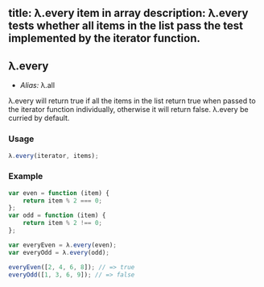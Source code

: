 title: λ.every item in array
description: λ.every tests whether all items in the list pass the test implemented by the iterator function.
---

## λ.every

- *Alias:* λ.all

λ.every will return true if all the items in the list return true when passed to the iterator function individually, otherwise it will return false. λ.every be curried by default.

### Usage

```js
λ.every(iterator, items);
```

### Example

```js
var even = function (item) {
    return item % 2 === 0;
};
var odd = function (item) {
    return item % 2 !== 0;
};

var everyEven = λ.every(even);
var everyOdd = λ.every(odd);

everyEven([2, 4, 6, 8]); // => true
everyOdd([1, 3, 6, 9]); // => false
```
